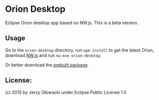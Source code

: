 # Orion Desktop

Eclipse Orion desktop app based on NW.js. This is a beta version.

## Usage

Go to the `orion-desktop` directory, run `npm install` to get the latest Orion, download [NW.js](http://nwjs.io/) and run `nw.exe orion-desktop`.

Or better download the [prebuilt package](https://github.com/niutech/orion-desktop/releases).

## License:

(c) 2015 by Jerzy Głowacki under Eclipse Public License 1.0
